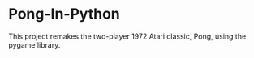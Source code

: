 # Pong-In-Python
This project remakes the two-player 1972 Atari classic, Pong, using the pygame library.
